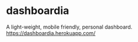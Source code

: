# dashboardia
A light-weight, mobile friendly, personal dashboard. https://dashboardia.herokuapp.com/
